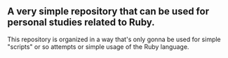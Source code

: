 ## A very simple repository that can be used for personal studies related to Ruby.

This repository is organized in a way that's only gonna be used for simple "scripts" or so attempts or simple usage of the Ruby language.
